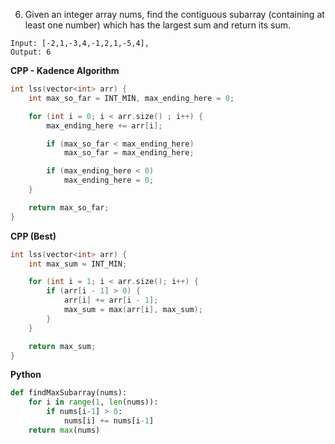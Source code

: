 6. Given an integer array nums, find the contiguous subarray (containing at least one number) which has the largest sum and return its sum.

```
Input: [-2,1,-3,4,-1,2,1,-5,4],
Output: 6
```

**CPP - Kadence Algorithm**
```cpp
int lss(vector<int> arr) {
	int max_so_far = INT_MIN, max_ending_here = 0;

	for (int i = 0; i < arr.size() ; i++) {
		max_ending_here += arr[i];

		if (max_so_far < max_ending_here)
			max_so_far = max_ending_here;

		if (max_ending_here < 0)
			max_ending_here = 0;
	}

	return max_so_far;
}
```

**CPP (Best)**
```cpp
int lss(vector<int> arr) {
	int max_sum = INT_MIN;

	for (int i = 1; i < arr.size(); i++) {
		if (arr[i - 1] > 0) {
			arr[i] += arr[i - 1];
			max_sum = max(arr[i], max_sum);
		}
	}

	return max_sum;
}
```

**Python**
```python
def findMaxSubarray(nums):
    for i in range(1, len(nums)):
        if nums[i-1] > 0:
            nums[i] += nums[i-1]
    return max(nums)
```
